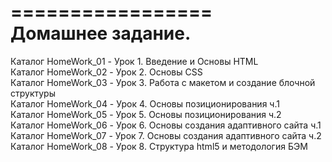 =================  
Домашнее задание.  
=================  
Каталог HomeWork_01         -   Урок 1. Введение и Основы HTML  
Каталог HomeWork_02         -   Урок 2. Основы CSS  
Каталог HomeWork_03         -   Урок 3. Работа с макетом и создание блочной структуры  
Каталог HomeWork_04         -   Урок 4. Основы позиционирования ч.1  
Каталог HomeWork_05         -   Урок 5. Основы позиционирования ч.2  
Каталог HomeWork_06         -   Урок 6. Основы создания адаптивного сайта ч.1  
Каталог HomeWork_07         -   Урок 7. Основы создания адаптивного сайта ч.2  
Каталог HomeWork_08         -   Урок 8. Структура html5 и методология БЭМ  
